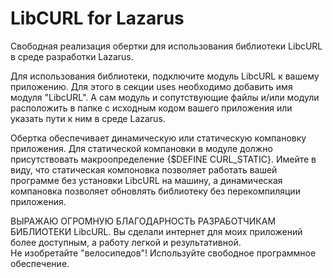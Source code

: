 <!--
 ╔═══════════════════════════════════════════════════════════════════════════════╗
 ║                                  _   _ ____  _                                ║
 ║                              ___| | | |  _ \| |                               ║
 ║                             / __| | | | |_) | |                               ║
 ║                            | (__| |_| |  _ <| |___                            ║
 ║                             \___|\___/|_| \_\_____|                           ║
 ║                                                                               ║
 ║           ╔═══╗╔═══╗╔═══╗     ╔╗   ╔═══╗╔════╗╔═══╗╔═══╗╔╗ ╔╗╔═══╗            ║
 ║           ║╔══╝║╔═╗║║╔═╗║     ║║   ║╔═╗║╚══╗ ║║╔═╗║║╔═╗║║║ ║║║╔═╗║            ║
 ║           ║╚══╗║║ ║║║╚═╝║     ║║   ║║ ║║  ╔╝╔╝║║ ║║║╚═╝║║║ ║║║╚══╗            ║
 ║           ║╔══╝║║ ║║║╔╗╔╝     ║║ ╔╗║╚═╝║ ╔╝╔╝ ║╚═╝║║╔╗╔╝║║ ║║╚══╗║            ║
 ║           ║║   ║╚═╝║║║║╚╗     ║╚═╝║║╔═╗║╔╝ ╚═╗║╔═╗║║║║╚╗║╚═╝║║╚═╝║            ║
 ║           ╚╝   ╚═══╝╚╝╚═╝     ╚═══╝╚╝ ╚╝╚════╝╚╝ ╚╝╚╝╚═╝╚═══╝╚═══╝            ║
 ║                                                                               ║
 ║  Copyright (C)        1998 - 2021, Alexei NUZHKOV, <alexeidg@tut.by>, et al.  ║
 ║  Авторское право (С)         2021, Алексей НУЖКОВ и другие.                   ║
 ║                                                                               ║
 ║  Данное программное обеспечение лицензировано, так же как LibCURL.            ║
 ║  Условия доступны по адресу https://curl.se/docs/copyright.html.              ║
 ║                                                                               ║
 ║  Вы можете использовать, копировать, изменять, объединять, публиковать,       ║
 ║  распространять и/или продавать копии программного обеспечения                ║
 ║  в соответствии с условиями https://curl.se/docs/copyright.html.              ║
 ║                                                                               ║
 ║  Это программное обеспечение распространяется на условиях "КАК ЕСТЬ",         ║
 ║  без каких либо ГАРАНТИЙ, явных или подразумеваемых.                          ║
 ╚═══════════════════════════════════════════════════════════════════════════════╝
-->
# LibCURL for Lazarus

<p>Свободная реализация обертки для использования библиотеки LibcURL в среде разработки Lazarus.</p> 
<p>Для использования библиотеки, подключите модуль LibcURL к вашему приложению. Для этого в секции uses необходимо добавить имя модуля "LibcURL". А сам модуль и сопутствующие файлы и/или модули расположить в папке с исходным кодом вашего приложения или указать пути к ним в среде Lazarus.</p> 
<p>Обертка обеспечивает динамическую или статическую компановку приложения. Для статической компановки в модуле должно присутствовать макроопределение {$DEFINE CURL_STATIC}. Имейте в виду, что статическая компоновка позволяет работать вашей программе без установки LibcURL на машину, а динамическая компановка позволяет обновлять библиотеку без перекомпиляции приложения.</p>   
<p>ВЫРАЖАЮ ОГРОМНУЮ БЛАГОДАРНОСТЬ РАЗРАБОТЧИКАМ БИБЛИОТЕКИ LibcURL. Вы сделали интернет для моих приложений более доступным, а работу легкой и результативной.<br>
Не изобретайте "велосипедов"! Используйте свободное программное обеспечение.</p>


